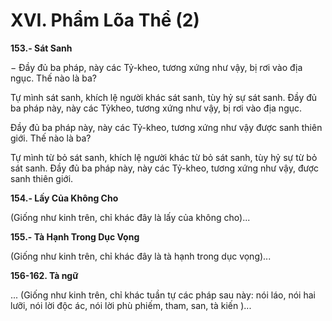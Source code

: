 # XVI. Phẩm Lõa Thể (2)

**153.- Sát Sanh**

− Ðầy đủ ba pháp, này các Tỷ-kheo, tương xứng như vậy, bị rơi vào địa ngục. Thế nào là ba?

Tự mình sát sanh, khích lệ người khác sát sanh, tùy hỷ sự sát sanh. Ðầy đủ ba pháp này, này các Tỷkheo, tương xứng như vậy, bị rơi vào địa ngục.

Ðầy đủ ba pháp này, này các Tỷ-kheo, tương xứng như vậy được sanh thiên giới. Thế nào là ba?

Tự mình từ bỏ sát sanh, khích lệ người khác từ bỏ sát sanh, tùy hỷ sự từ bỏ sát sanh. Ðầy đủ ba pháp
này, này các Tỷ-kheo, tương xứng như vậy, được sanh thiên giới.

<!--pg-->
**154.- Lấy Của Không Cho**

(Giống như kinh trên, chỉ khác đây là lấy của không cho)...

<!--pg-->
**155.- Tà Hạnh Trong Dục Vọng**

(Giống như kinh trên, chỉ khác đây là tà hạnh trong dục vọng)...

<!--pg-->
**156-162. Tà ngữ**

... (Giống như kinh trên, chỉ khác tuần tự các pháp sau này: nói láo, nói hai lưỡi, nói lời độc ác, nói lời
phù phiếm, tham, san, tà kiến )...

